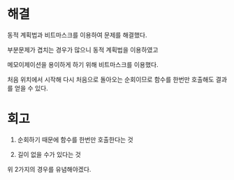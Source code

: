# 해결
동적 계획법과 비트마스크를 이용하여 문제를 해결했다.

부분문제가 겹치는 경우가 많으니 동적 계획법을 이용하였고

메모이제이션을 용이하게 하기 위해 비트마스크를 이용했다.

처음 위치에서 시작해 다시 처음으로 돌아오는 순회이므로 함수를 한번만 호출해도 결과를 얻을 수 있다.

# 회고
1. 순회하기 때문에 함수를 한번만 호출한다는 것

2. 길이 없을 수가 있다는 것

위 2가지의 경우를 유념해야겠다.
